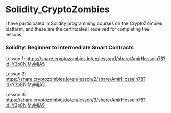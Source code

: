 # Solidity_CryptoZombies
I have participated in Solidity programming courses on the CryptoZombies platform, and these are the certificates I received for completing the lessons.
### Solidity: Beginner to Intermediate Smart Contracts

Lesson 1: https://share.cryptozombies.io/en/lesson/1/share/AmirHossein78?id=Y3p8NjMyMjA5

Lesson 2: https://share.cryptozombies.io/en/lesson/2/share/AmirHossein78?id=Y3p8NjMyMjA5

Lesson 3: https://share.cryptozombies.io/en/lesson/3/share/AmirHossein78?id=Y3p8NjMyMjA5

